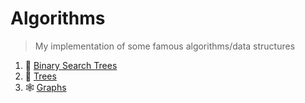 # Algorithms
> My implementation of some famous algorithms/data structures
1. 🌲 [Binary Search Trees](/binary-search-trees)
2. 🌲 [Trees](/trees)
3. 🕸️ [Graphs](/graphs)
